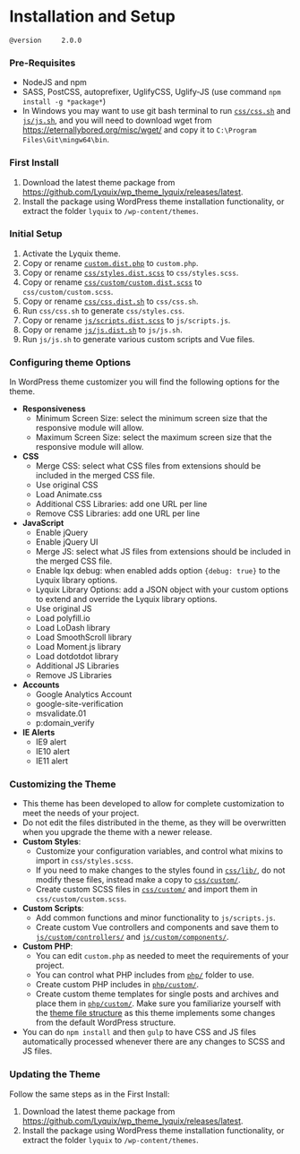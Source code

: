 # Installation and Setup

`@version     2.0.0`

### Pre-Requisites

  * NodeJS and npm
  * SASS, PostCSS, autoprefixer, UglifyCSS, Uglify-JS (use command `npm install -g *package*`)
  * In Windows you may want to use git bash terminal to run [`css/css.sh`](../css/css.sh) and [`js/js.sh`](../js/js.sh), and you will need to download wget from https://eternallybored.org/misc/wget/ and copy it to `C:\Program Files\Git\mingw64\bin`.

### First Install

  1. Download the latest theme package from https://github.com/Lyquix/wp_theme_lyquix/releases/latest.
  2. Install the package using WordPress theme installation functionality, or extract the folder `lyquix` to `/wp-content/themes`.

### Initial Setup

  1. Activate the Lyquix theme.
  2. Copy or rename [`custom.dist.php`](../custom.dist.php) to `custom.php`.
  3. Copy or rename [`css/styles.dist.scss`](../css/styles.dist.scss) to `css/styles.scss`.
  4. Copy or rename [`css/custom/custom.dist.scss`](../css/custom/custom.dist.scss) to `css/custom/custom.scss`.
  5. Copy or rename [`css/css.dist.sh`](../css/css.dist.sh) to `css/css.sh`.
  6. Run `css/css.sh` to generate `css/styles.css`.
  6. Copy or rename [`js/scripts.dist.scss`](../js/scripts.dist.scss) to `js/scripts.js`.
  7. Copy or rename [`js/js.dist.sh`](../js/js.dist.sh) to `js/js.sh`.
  8. Run `js/js.sh` to generate various custom scripts and Vue files.

### Configuring theme Options

In WordPress theme customizer you will find the following options for the theme.

  * **Responsiveness**
    * Minimum Screen Size: select the minimum screen size that the responsive module will allow.
    * Maximum Screen Size: select the maximum screen size that the responsive module will allow.
  * **CSS**
    * Merge CSS: select what CSS files from extensions should be included in the merged CSS file.
    * Use original CSS
    * Load Animate.css
    * Additional CSS Libraries: add one URL per line
    * Remove CSS Libraries: add one URL per line
  * **JavaScript**
    * Enable jQuery
    * Enable jQuery UI
    * Merge JS: select what JS files from extensions should be included in the merged CSS file.
    * Enable lqx debug: when enabled adds option `{debug: true}` to the Lyquix library options.
    * Lyquix Library Options: add a JSON object with your custom options to extend and override the Lyquix library options.
    * Use original JS
    * Load polyfill.io
    * Load LoDash library
    * Load SmoothScroll library
    * Load Moment.js library
    * Load dotdotdot library
    * Additional JS Libraries
    * Remove JS Libraries
  * **Accounts**
    * Google Analytics Account
    * google-site-verification
    * msvalidate.01
    * p:domain_verify
  * **IE Alerts**
    * IE9 alert
    * IE10 alert
    * IE11 alert

### Customizing the Theme

  * This theme has been developed to allow for complete customization to meet the needs of your project.
  * Do not edit the files distributed in the theme, as they will be overwritten when you upgrade the theme with a newer release.
  * **Custom Styles**:
    * Customize your configuration variables, and control what mixins to import in `css/styles.scss`.
    * If you need to make changes to the styles found in [`css/lib/`](../css/lib/), do not modify these files, instead make a copy to [`css/custom/`](../css/custom/).
    * Create custom SCSS files in [`css/custom/`](../css/custom/) and import them in `css/custom/custom.scss`.
  * **Custom Scripts**:
    * Add common functions and minor functionality to `js/scripts.js`.
    * Create custom Vue controllers and components and save them to [`js/custom/controllers/`](../js/custom/controllers/) and [`js/custom/components/`](../js/custom/components/).
  * **Custom PHP**:
    * You can edit `custom.php` as needed to meet the requirements of your project.
    * You can control what PHP includes from [`php/`](../php/) folder to use.
    * Create custom PHP includes in [`php/custom/`](../php/custom/).
    * Create custom theme templates for single posts and archives and place them in [`php/custom/`](../php/custom/). Make sure you familiarize yourself with the [theme file structure](files.md) as this theme implements some changes from the default WordPress structure.
  * You can do `npm install` and then `gulp` to have CSS and JS files automatically processed whenever there are any changes to SCSS and JS files.


### Updating the Theme

Follow the same steps as in the First Install:

  1. Download the latest theme package from https://github.com/Lyquix/wp_theme_lyquix/releases/latest.
  2. Install the package using WordPress theme installation functionality, or extract the folder `lyquix` to `/wp-content/themes`.
